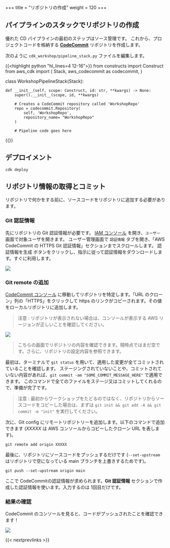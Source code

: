 +++
title = "リポジトリの作成"
weight = 120
+++

## パイプラインのスタックでリポジトリの作成
優れた CD パイプラインの最初のステップはソース管理です。
これから、プロジェクトコードを格納する [**CodeCommit**](https://aws.amazon.com/jp/codecommit/) リポジトリを作成します。

次のように `cdk_workshop/pipeline_stack.py` ファイルを編集します。

{{<highlight python "hl_lines=4 12-16">}}
from constructs import Construct
from aws_cdk import (
    Stack,
    aws_codecommit as codecommit,
)

class WorkshopPipelineStack(Stack):

    def __init__(self, scope: Construct, id: str, **kwargs) -> None:
        super().__init__(scope, id, **kwargs)

        # Creates a CodeCommit repository called 'WorkshopRepo'
        repo = codecommit.Repository(
            self, 'WorkshopRepo',
            repository_name= "WorkshopRepo"
        )

        # Pipeline code goes here
{{</highlight>}}

## デプロイメント

```
cdk deploy
```

## リポジトリ情報の取得とコミット
リポジトリで何かをする前に、ソースコードをリポジトリに追加する必要があります。

### Git 認証情報
先にリポジトリの Git 認証情報が必要です。
[IAM コンソール](https://console.aws.amazon.com/iam) を開き、`ユーザー` 画面で対象ユーザを開きます。
ユーザー管理画面で `認証情報` タブを開き、「AWS CodeCommit の HTTPS Git 認証情報」セクションまでスクロールします。
認証情報を生成 ボタンをクリックし、指示に従って認証情報をダウンロードします。すぐに利用します。

![](./git-cred.png)

### Git remote の追加
[CodeCommit コンソール](https://console.aws.amazon.com/codesuite/codecommit/repositories) に移動してリポジトリを特定します。「URL のクローン」列の「HTTPS」をクリックして https のリンクがコピーされます。その値をローカルリポジトリに追加します。

> 注意 : リポジトリが表示されない場合は、コンソールが表示する AWS リージョンが正しいことを確認してください。

![](./clone-repo.png)

> こちらの画面でリポジトリの内容を確認できます。現時点ではまだ空です。さらに、リポジトリの設定内容を参照できます。

最初は、ターミナルで `git status` を用いて、適用した変更が全てコミットされていることを確認します。
ステージングされていないことや、コミットされていない内容があれば、`git commit -am "SOME_COMMIT_MESSAGE_HERE"` で適用できます。
このコマンドで全てのファイルをステージ又はコミットしてくれるので、準備が完了です。

> 注意 : 最初からワークショップをたどるのではなく、リポジトリからソースコードをコピーした場合は、まずは `git init && git add -A && git commit -m "init"` を実行してください。

次に、Git config にリモートリポジトリーを追加します。以下のコマンドで追加できます (*XXXXX* は AWS コンソールからコピーしたクローン URL を表します)。

```
git remote add origin XXXXX
```

最後に、リポジトリにソースコードをプッシュするだけです (`--set-upstream` はリポジトリで空になっている main ブランチを上書きするためです)。

```
git push --set-upstream origin main
```

ここで CodeCommitの認証情報が求められます。**Git 認証情報** セクションで作成した認証情報を使います。入力するのは 1回目だけです。

### 結果の確認
CodeCommit のコンソールを見ると、コードがプッシュされたことを確認できます！

![](./repo-code.png)

{{< nextprevlinks >}}